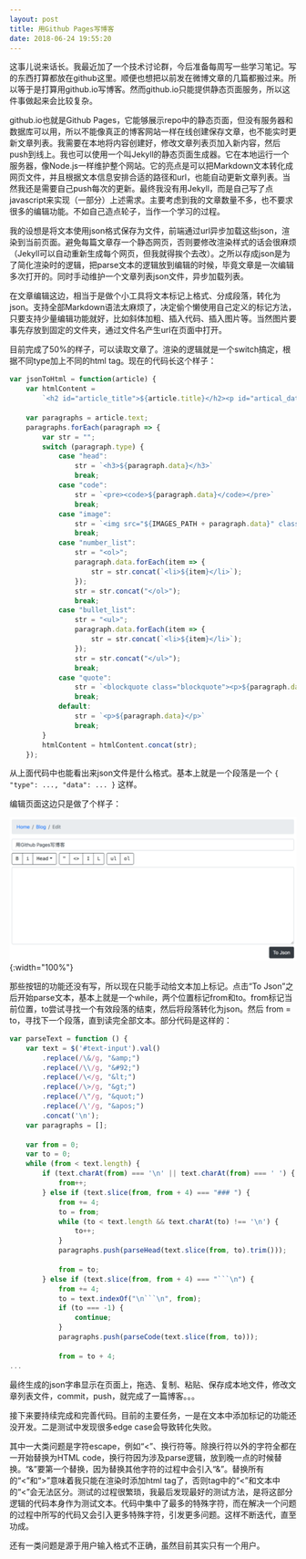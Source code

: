 ```yaml
---
layout: post
title: 用Github Pages写博客
date: 2018-06-24 19:55:20
---
```


这事儿说来话长。我最近加了一个技术讨论群，今后准备每周写一些学习笔记。写的东西打算都放在github这里。顺便也想把以前发在微博文章的几篇都搬过来。所以等于是打算用github.io写博客。然而github.io只能提供静态页面服务，所以这件事做起来会比较复杂。

github.io也就是Github Pages，它能够展示repo中的静态页面，但没有服务器和数据库可以用，所以不能像真正的博客网站一样在线创建保存文章，也不能实时更新文章列表。我需要在本地将内容创建好，修改文章列表页加入新内容，然后push到线上。我也可以使用一个叫Jekyll的静态页面生成器。它在本地运行一个服务器，像Node.js一样维护整个网站。它的亮点是可以把Markdown文本转化成网页文件，并且根据文本信息安排合适的路径和url，也能自动更新文章列表。当然我还是需要自己push每次的更新。最终我没有用Jekyll，而是自己写了点javascript来实现（一部分）上述需求。主要考虑到我的文章数量不多，也不要求很多的编辑功能。不如自己造点轮子，当作一个学习的过程。

我的设想是将文本使用json格式保存为文件，前端通过url异步加载这些json，渲染到当前页面。避免每篇文章存一个静态网页，否则要修改渲染样式的话会很麻烦（Jekyll可以自动重新生成每个网页，但我就得挨个去改）。之所以存成json是为了简化渲染时的逻辑，把parse文本的逻辑放到编辑的时候，毕竟文章是一次编辑多次打开的。同时手动维护一个文章列表json文件，异步加载列表。

在文章编辑这边，相当于是做个小工具将文本标记上格式、分成段落，转化为json。支持全部Markdown语法太麻烦了，决定偷个懒使用自己定义的标记方法，只要支持少量编辑功能就好，比如斜体加粗、插入代码、插入图片等。当然图片要事先存放到固定的文件夹，通过文件名产生url在页面中打开。

目前完成了50%的样子，可以读取文章了。渲染的逻辑就是一个switch搞定，根据不同type加上不同的html tag。现在的代码长这个样子：

```javascript
var jsonToHtml = function(article) {
    var htmlContent =
        `<h2 id="article_title">${article.title}</h2><p id="artical_date">${article.date}</p><br>`;

    var paragraphs = article.text;
    paragraphs.forEach(paragraph => {
        var str = "";
        switch (paragraph.type) {
            case "head":
                str = `<h3>${paragraph.data}</h3>`
                break;
            case "code":
                str = `<pre><code>${paragraph.data}</code></pre>`
                break;
            case "image":
                str = `<img src="${IMAGES_PATH + paragraph.data}" class="img-fluid">`
                break;
            case "number_list":
                str = "<ol>";
                paragraph.data.forEach(item => {
                    str = str.concat(`<li>${item}</li>`);
                });
                str = str.concat("</ol>");
                break;
            case "bullet_list":
                str = "<ul>";
                paragraph.data.forEach(item => {
                    str = str.concat(`<li>${item}</li>`);
                });
                str = str.concat("</ul>");
                break;
            case "quote":
                str = `<blockquote class="blockquote"><p>${paragraph.data}</p></blockquote>`;
                break;
            default:
                str = `<p>${paragraph.data}</p>`
                break;
        }
        htmlContent = htmlContent.concat(str);
    });
```

从上面代码中也能看出来json文件是什么格式。基本上就是一个段落是一个 `{ "type": ..., "data": ... }` 这样。

编辑页面这边只是做了个样子：

![编辑页面](/blog/images/p1806240759.png){:width="100%"}

那些按钮的功能还没有写，所以现在只能手动给文本加上标记。点击“To Json”之后开始parse文本，基本上就是一个while，两个位置标记from和to。from标记当前位置，to尝试寻找一个有效段落的结束，然后将段落转化为json。然后 from = to，寻找下一个段落，直到读完全部文本。部分代码是这样的：

```javascript
var parseText = function () {
    var text = $('#text-input').val()
        .replace(/\&/g, "&amp;")
        .replace(/\\/g, "&#92;")
        .replace(/\</g, "&lt;")
        .replace(/\>/g, "&gt;")
        .replace(/\"/g, "&quot;")
        .replace(/\'/g, "&apos;")
        .concat('\n');
    var paragraphs = [];

    var from = 0;
    var to = 0;
    while (from < text.length) {
        if (text.charAt(from) === '\n' || text.charAt(from) === ' ') {
            from++;
        } else if (text.slice(from, from + 4) === "### ") {
            from += 4;
            to = from;
            while (to < text.length && text.charAt(to) !== '\n') {
                to++;
            }
            paragraphs.push(parseHead(text.slice(from, to).trim()));

            from = to;
        } else if (text.slice(from, from + 4) === "```\n") {
            from += 4;
            to = text.indexOf("\n```\n", from);
            if (to === -1) {
                continue;
            }
            paragraphs.push(parseCode(text.slice(from, to)));

            from = to + 4;
...
```

最终生成的json字串显示在页面上，拖选、复制、粘贴、保存成本地文件，修改文章列表文件，commit，push，就完成了一篇博客。。。

接下来要持续完成和完善代码。目前的主要任务，一是在文本中添加标记的功能还没开发。二是测试中发现很多edge case会导致转化失败。

其中一大类问题是字符escape，例如“<”、换行符等。除换行符以外的字符全都在一开始替换为HTML code，换行符因为涉及parse逻辑，放到晚一点的时候替换。“&”要第一个替换，因为替换其他字符的过程中会引入“&”。替换所有的“<”和“>”意味着我只能在渲染时添加html tag了，否则tag中的“<”和文本中的“<”会无法区分。测试的过程很繁琐，我最后发现最好的测试方法，是将这部分逻辑的代码本身作为测试文本。代码中集中了最多的特殊字符，而在解决一个问题的过程中所写的代码又会引入更多特殊字符，引发更多问题。这样不断迭代，直至功成。

还有一类问题是源于用户输入格式不正确，虽然目前其实只有一个用户。
